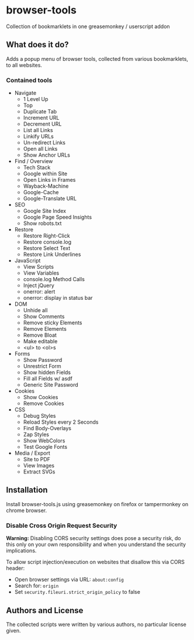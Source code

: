# browser-tools
Collection of bookmarklets in one greasemonkey / userscript addon

## What does it do?

Adds a popup menu of browser tools, collected from various bookmarklets, to all websites.

### Contained tools

* Navigate
  * 1 Level Up
  * Top
  * Duplicate Tab
  * Increment URL
  * Decrement URL
  * List all Links
  * Linkify URLs
  * Un-redirect Links
  * Open all Links 
  * Show Anchor URLs
* Find / Overview
  * Tech Stack
  * Google within Site
  * Open Links in Frames
  * Wayback-Machine
  * Google-Cache
  * Google-Translate URL
* SEO
  * Google Site Index
  * Google Page Speed Insights
  * Show robots.txt
* Restore
  * Restore Right-Click
  * Restore console.log
  * Restore Select Text
  * Restore Link Underlines
* JavaScript
  * View Scripts
  * View Variables
  * console.log Method Calls
  * Inject jQuery
  * onerror: alert
  * onerror: display in status bar
* DOM
  * Unhide all
  * Show Comments
  * Remove sticky Elements
  * Remove Elements
  * Remove Bloat
  * Make editable
  * &lt;ul&gt; to &lt;ol&gt;s
* Forms
  * Show Password
  * Unrestrict Form
  * Show hidden Fields
  * Fill all Fields w/ asdf
  * Generic Site Password
* Cookies
  * Show Cookies
  * Remove Cookies
* CSS
  * Debug Styles
  * Reload Styles every 2 Seconds
  * Find Body-Overlays
  * Zap Styles
  * Show WebColors
  * Test Google Fonts
* Media / Export
  * Site to PDF
  * View Images
  * Extract SVGs
 

## Installation

Install browser-tools.js using greasemonkey on firefox or tampermonkey on chrome browser.

### Disable Cross Origin Request Security

**Warning:** Disabling CORS security settings does pose a security risk, do this only on your own responsibility 
and when you understand the security implications.

To allow script injection/execution on websites that disallow this via CORS header:

* Open browser settings via URL: ``about:config``
* Search for: ``origin``
* Set ``security.fileuri.strict_origin_policy`` to false

## Authors and License

The collected scripts were written by various authors, no particular license given.
